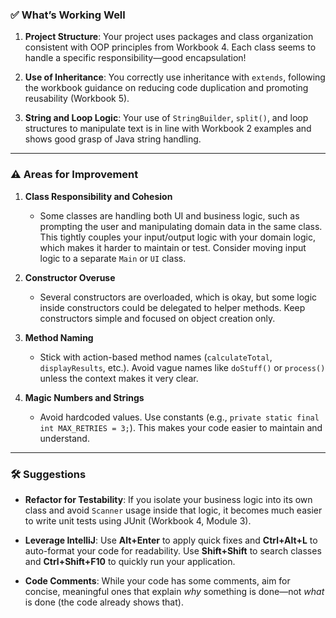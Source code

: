 ### ✅ **What’s Working Well**

1. **Project Structure**: Your project uses packages and class organization consistent with OOP principles from Workbook 4. Each class seems to handle a specific responsibility—good encapsulation!

2. **Use of Inheritance**: You correctly use inheritance with `extends`, following the workbook guidance on reducing code duplication and promoting reusability (Workbook 5).

3. **String and Loop Logic**: Your use of `StringBuilder`, `split()`, and loop structures to manipulate text is in line with Workbook 2 examples and shows good grasp of Java string handling.

---

### ⚠️ **Areas for Improvement**

1. **Class Responsibility and Cohesion**

    * Some classes are handling both UI and business logic, such as prompting the user and manipulating domain data in the same class. This tightly couples your input/output logic with your domain logic, which makes it harder to maintain or test. Consider moving input logic to a separate `Main` or `UI` class.

2. **Constructor Overuse**

    * Several constructors are overloaded, which is okay, but some logic inside constructors could be delegated to helper methods. Keep constructors simple and focused on object creation only.

3. **Method Naming**

    * Stick with action-based method names (`calculateTotal`, `displayResults`, etc.). Avoid vague names like `doStuff()` or `process()` unless the context makes it very clear.

4. **Magic Numbers and Strings**

    * Avoid hardcoded values. Use constants (e.g., `private static final int MAX_RETRIES = 3;`). This makes your code easier to maintain and understand.

---

### 🛠️ Suggestions

* **Refactor for Testability**: If you isolate your business logic into its own class and avoid `Scanner` usage inside that logic, it becomes much easier to write unit tests using JUnit (Workbook 4, Module 3).

* **Leverage IntelliJ**: Use **Alt+Enter** to apply quick fixes and **Ctrl+Alt+L** to auto-format your code for readability. Use **Shift+Shift** to search classes and **Ctrl+Shift+F10** to quickly run your application.

* **Code Comments**: While your code has some comments, aim for concise, meaningful ones that explain *why* something is done—not *what* is done (the code already shows that).